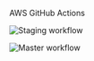 AWS GitHub Actions

![Staging workflow](https://github.com/rv-rmiranda/serverless_aws_github_actions/workflows/Staging%20workflow/badge.svg?branch=staging)

![Master workflow](https://github.com/rv-rmiranda/serverless_aws_github_actions/workflows/Master%20workflow/badge.svg?branch=master)